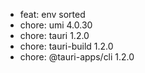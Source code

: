 -   feat: env sorted
-   chore: umi 4.0.30
-   chore: tauri 1.2.0
-   chore: tauri-build 1.2.0
-   chore: @tauri-apps/cli 1.2.0
